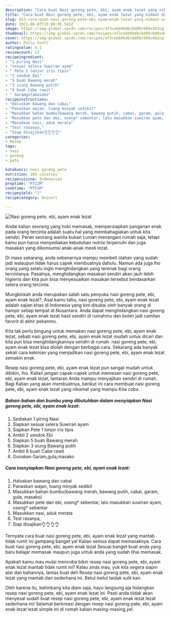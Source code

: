 ```yaml
---
description: "Cara buat Nasi goreng pete, ebi, ayam enak lezat yang nikmat Untuk Jualan"
title: "Cara buat Nasi goreng pete, ebi, ayam enak lezat yang nikmat Untuk Jualan"
slug: 923-cara-buat-nasi-goreng-pete-ebi-ayam-enak-lezat-yang-nikmat-untuk-jualan
date: 2021-06-07T15:00:05.542Z
image: https://img-global.cpcdn.com/recipes/af3cebb9bd6cbd89/680x482cq70/nasi-goreng-pete-ebi-ayam-enak-lezat-foto-resep-utama.jpg
thumbnail: https://img-global.cpcdn.com/recipes/af3cebb9bd6cbd89/680x482cq70/nasi-goreng-pete-ebi-ayam-enak-lezat-foto-resep-utama.jpg
cover: https://img-global.cpcdn.com/recipes/af3cebb9bd6cbd89/680x482cq70/nasi-goreng-pete-ebi-ayam-enak-lezat-foto-resep-utama.jpg
author: Polly Scott
ratingvalue: 4.1
reviewcount: 13
recipeingredient:
- "1 piring Nasi"
- "sesuai selera Suwiran ayam"
- " Pete 1 lonjor iris tipis"
- "2 sendok Ebi"
- "5 buah Bawang merah"
- "3 siung Bawang putih"
- "8 buah Cabe rawit"
- " Garamgulamasako"
recipeinstructions:
- "Haluskan bawang dan cabai"
- "Panaskan wajan, tuang minyak sedikit"
- "Masukkan bahan bumbu(bawang merah, bawang putih, cabai, garam, gula, masako)"
- "Masukkan pete dan ebi, oseng* sebentar, lalu masukkan suwiran ayam, oseng* sebentar"
- "Masukkan nasi, aduk merata"
- "Test rasanya,"
- "Siap disajikan👌👌👌👌"
categories:
- Resep
tags:
- nasi
- goreng
- pete

katakunci: nasi goreng pete 
nutrition: 203 calories
recipecuisine: Indonesian
preptime: "PT12M"
cooktime: "PT51M"
recipeyield: "1"
recipecategory: Dessert

---
```



![Nasi goreng pete, ebi, ayam enak lezat](https://img-global.cpcdn.com/recipes/af3cebb9bd6cbd89/680x482cq70/nasi-goreng-pete-ebi-ayam-enak-lezat-foto-resep-utama.jpg)

Andai kalian seorang yang hobi memasak, mempersiapkan panganan enak pada orang tercinta adalah suatu hal yang membahagiakan untuk kita sendiri. Peran seorang  wanita bukan cuman menangani rumah saja, tetapi kamu pun harus menyediakan kebutuhan nutrisi terpenuhi dan juga masakan yang dikonsumsi anak-anak mesti lezat.

Di masa  sekarang, anda sebenarnya mampu membeli olahan yang sudah jadi walaupun tidak harus capek membuatnya dahulu. Namun ada juga lho orang yang selalu ingin menghidangkan yang terenak bagi orang tercintanya. Pasalnya, menghidangkan masakan sendiri akan jauh lebih higienis dan kita pun bisa menyesuaikan masakan tersebut berdasarkan selera orang tercinta. 



Mungkinkah anda merupakan salah satu penyuka nasi goreng pete, ebi, ayam enak lezat?. Asal kamu tahu, nasi goreng pete, ebi, ayam enak lezat adalah sajian khas di Indonesia yang kini disukai oleh banyak orang di hampir setiap tempat di Nusantara. Anda dapat menghidangkan nasi goreng pete, ebi, ayam enak lezat hasil sendiri di rumahmu dan boleh jadi camilan favorit di akhir pekanmu.

Kita tak perlu bingung untuk memakan nasi goreng pete, ebi, ayam enak lezat, sebab nasi goreng pete, ebi, ayam enak lezat mudah untuk dicari dan kita pun bisa menghidangkannya sendiri di rumah. nasi goreng pete, ebi, ayam enak lezat bisa diolah dengan berbagai cara. Sekarang ada banyak sekali cara kekinian yang menjadikan nasi goreng pete, ebi, ayam enak lezat semakin enak.

Resep nasi goreng pete, ebi, ayam enak lezat pun sangat mudah untuk dibikin, lho. Kalian jangan capek-capek untuk memesan nasi goreng pete, ebi, ayam enak lezat, lantaran Anda mampu menyajikan sendiri di rumah. Bagi Kalian yang akan membuatnya, berikut ini cara membuat nasi goreng pete, ebi, ayam enak lezat yang nikamat yang mampu Kita coba.

<!--inarticleads1-->

##### Bahan-bahan dan bumbu yang dibutuhkan dalam menyiapkan Nasi goreng pete, ebi, ayam enak lezat:

1. Sediakan 1 piring Nasi
1. Siapkan sesuai selera Suwiran ayam
1. Siapkan  Pete 1 lonjor iris tipis
1. Ambil 2 sendok Ebi
1. Siapkan 5 buah Bawang merah
1. Siapkan 3 siung Bawang putih
1. Ambil 8 buah Cabe rawit
1. Gunakan  Garam,gula,masako




<!--inarticleads2-->

##### Cara menyiapkan Nasi goreng pete, ebi, ayam enak lezat:

1. Haluskan bawang dan cabai
1. Panaskan wajan, tuang minyak sedikit
1. Masukkan bahan bumbu(bawang merah, bawang putih, cabai, garam, gula, masako)
1. Masukkan pete dan ebi, oseng* sebentar, lalu masukkan suwiran ayam, oseng* sebentar
1. Masukkan nasi, aduk merata
1. Test rasanya,
1. Siap disajikan👌👌👌👌




Ternyata cara buat nasi goreng pete, ebi, ayam enak lezat yang mantab tidak rumit ini gampang banget ya! Kalian semua dapat memasaknya. Cara buat nasi goreng pete, ebi, ayam enak lezat Sesuai banget buat anda yang baru belajar memasak maupun juga untuk anda yang sudah lihai memasak.

Apakah kamu mau mulai mencoba bikin resep nasi goreng pete, ebi, ayam enak lezat mantab tidak rumit ini? Kalau anda mau, yuk kita segera siapin alat dan bahannya, lantas buat deh Resep nasi goreng pete, ebi, ayam enak lezat yang mantab dan sederhana ini. Betul-betul taidak sulit kan. 

Oleh karena itu, ketimbang kita diam saja, hayo langsung aja hidangkan resep nasi goreng pete, ebi, ayam enak lezat ini. Pasti anda tiidak akan menyesal sudah buat resep nasi goreng pete, ebi, ayam enak lezat lezat sederhana ini! Selamat berkreasi dengan resep nasi goreng pete, ebi, ayam enak lezat lezat simple ini di rumah kalian masing-masing,ya!.

